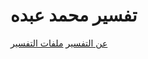 # تفسير محمد عبده
[عن التفسير](https://www.quran.link/books/details/74/)
[ملفات التفسير](/content/abdu/)
